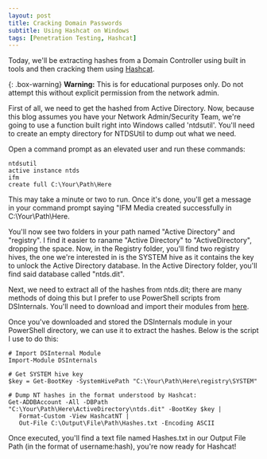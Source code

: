 ```yaml
---
layout: post
title: Cracking Domain Passwords
subtitle: Using Hashcat on Windows
tags: [Penetration Testing, Hashcat]
---
```


Today, we'll be extracting hashes from a Domain Controller using built in tools and then cracking them using [Hashcat](https://hashcat.net/hashcat/).

{: .box-warning}
**Warning:** This is for educational purposes only. Do not attempt this without explicit permission from the network admin.

First of all, we need to get the hashed from Active Directory. Now, because this blog assumes you have your Network Admin/Security Team, we're going to use a function built right into Windows called 'ntdsutil'. You'll need to create an empty directory for NTDSUtil to dump out what we need.

Open a command prompt as an elevated user and run these commands:

~~~
ntdsutil
active instance ntds
ifm
create full C:\Your\Path\Here
~~~

This may take a minute or two to run. Once it's done, you'll get a message in your command prompt saying "IFM Media created successfully in C:\Your\Path\Here.

You'll now see two folders in your path named "Active Directory" and "registry". I find it easier to raname "Active Directory" to "ActiveDirectory", dropping the space. Now, in the Registry folder, you'll find two registry hives, the one we're interested in is the SYSTEM hive as it contains the key to unlock the Active Directory database. In the Active Directory folder, you'll find said database called "ntds.dit".

Next, we need to extract all of the hashes from ntds.dit; there are many methods of doing this but I prefer to use PowerShell scripts from DSInternals. You'll need to download and import their modules from [here](https://www.dsinternals.com/en/downloads/).

Once you've downloaded and stored the DSInternals module in your PowerShell directory, we can use it to extract the hashes. Below is the script I use to do this:

~~~
# Import DSInternal Module
Import-Module DSInternals

# Get SYSTEM hive key
$key = Get-BootKey -SystemHivePath "C:\Your\Path\Here\registry\SYSTEM"

# Dump NT hashes in the format understood by Hashcat:
Get-ADDBAccount -All -DBPath "C:\Your\Path\Here\ActiveDirectory\ntds.dit" -BootKey $key |
   Format-Custom -View HashcatNT |
   Out-File C:\Output\File\Path\Hashes.txt -Encoding ASCII
~~~

Once executed, you'll find a text file named Hashes.txt in our Output File Path (in the format of username:hash), you're now ready for Hashcat!

